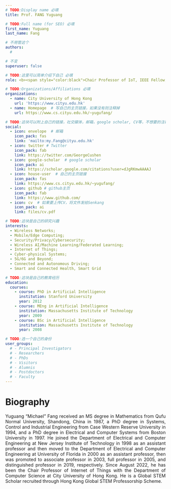 ```yaml
---
# TODO:Display name 必填
title: Prof. FANG Yuguang  

# TODO:Full name (for SEO) 必填
first_name: Yuguang   
last_name: Fang

# 不用管这个
authors:
  # 

# 不变
superuser: false

# TODO:这里可以简单介绍下自己 必填
role: <b><span style="color:black">Chair Professor of IoT, IEEE Fellow, ACM Fellow, AAAS Fellow</span></b>

# TODO:Organizations/Affiliations 必填
organizations:
  - name: City University of Hong Kong 
    url: 'https://www.cityu.edu.hk'
  - name: Homepage  # 写自己的主页链接，如果没有则注释掉
    url: https://www.cs.cityu.edu.hk/~yugufang/

# TODO:这块可以附上自己的链接，社交媒体，邮箱，google scholar, CV等，不想要的注释掉即可
social:
  - icon: envelope  # 邮箱
    icon_pack: fas
    link: 'mailto:my.Fang@cityu.edu.hk'
  - icon: twitter # Twitter
    icon_pack: fab  
    link: https://twitter.com/GeorgeCushen
  - icon: google-scholar  # google scholar
    icon_pack: ai
    link: https://scholar.google.com/citations?user=dJgRKmwAAAAJ
  - icon: house-user  # 自己的主页链接
    icon_pack: fas
    link: https://www.cs.cityu.edu.hk/~yugufang/
  - icon: github # github主页
    icon_pack: fab   
    link: https://www.github.com/
  - icon: cv  # 如果要上传CV，将文件发给Senkang
    icon_pack: ai
    link: files/cv.pdf

# TODO:这块是自己的研究兴趣
interests:
  - Wireless Networks; 
  - Mobile/Edge Computing; 
  - Security/Privacy/Cybersecurity; 
  - Wireless AI/Machine Learning/Federated Learning; 
  - Internet of Things;
  - Cyber-physical Systems; 
  - 5G/6G and Beyond; 
  - Connected and Autonomous Driving; 
  - Smart and Connected Health, Smart Grid

# TODO:这块是自己的教育经历
education:
  courses:
    - course: PhD in Artificial Intelligence
      institution: Stanford University
      year: 2012
    - course: MEng in Artificial Intelligence
      institution: Massachusetts Institute of Technology
      year: 2009
    - course: BSc in Artificial Intelligence
      institution: Massachusetts Institute of Technology
      year: 2008

# TODO:选一个自己的身份
user_groups:
  # - Principal Investigators
  # - Researchers
  # - PhDs
  # - Visitors
  # - Alumnis
  # - Postdoctors
  # - Faculty
---
```

<!-- TODO:写自己的Biography -->
# Biography
<p style="text-align:justify"> Yuguang “Michael” Fang received an MS degree in Mathematics from Qufu Normal University, Shandong, China in 1987, a PhD degree in Systems, Control and Industrial Engineering from Case Western Reserve University in 1994, and a PhD degree in Electrical and Computer Systems from Boston University in 1997. He joined the Department of Electrical and Computer Engineering at New Jersey Institute of Technology in 1998 as an assistant professor and then moved to the Department of Electrical and Computer Engineering at University of Florida in 2000 as an assistant professor, then was promoted to associate professor in 2003, full professor in 2005, and distinguished professor in 2019, respectively. Since August 2022, he has been the Chair Professor of Internet of Things with the Department of Computer Science at City University of Hong Kong. He is a Global STEM Scholar recruited through Hong Kong Global STEM Professorship Scheme.

